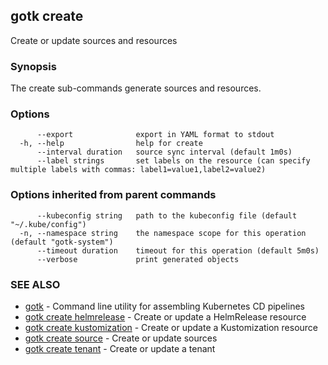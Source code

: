 ## gotk create

Create or update sources and resources

### Synopsis

The create sub-commands generate sources and resources.

### Options

```
      --export              export in YAML format to stdout
  -h, --help                help for create
      --interval duration   source sync interval (default 1m0s)
      --label strings       set labels on the resource (can specify multiple labels with commas: label1=value1,label2=value2)
```

### Options inherited from parent commands

```
      --kubeconfig string   path to the kubeconfig file (default "~/.kube/config")
  -n, --namespace string    the namespace scope for this operation (default "gotk-system")
      --timeout duration    timeout for this operation (default 5m0s)
      --verbose             print generated objects
```

### SEE ALSO

* [gotk](gotk.md)	 - Command line utility for assembling Kubernetes CD pipelines
* [gotk create helmrelease](gotk_create_helmrelease.md)	 - Create or update a HelmRelease resource
* [gotk create kustomization](gotk_create_kustomization.md)	 - Create or update a Kustomization resource
* [gotk create source](gotk_create_source.md)	 - Create or update sources
* [gotk create tenant](gotk_create_tenant.md)	 - Create or update a tenant

